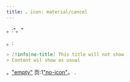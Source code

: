 ```yaml
---
title: 。icon: material/cancel
---
```


。:"。"

。:

```md
> [!info|no-title] This title will not show
> Content wil show as usual
```

。["empty"](../combined-styling/page-1.md)
页:1["no-icon"](../icon-styling/page-1.md)。
.

